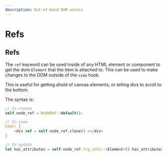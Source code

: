 ```yaml
---
description: Out-of-band DOM access
---
```


# Refs

## Refs

The `ref` keyword can be used inside of any HTML element or component to get the dom `Element` that the item is attached to. This can be used to make changes to the DOM outside of the `view` hook. 

This is useful for getting ahold of canvas elements, or telling divs to scroll to the bottom.

The syntax is:

```rust
// In create
self.node_ref = NodeRef::default();

// In view
html! {
    <div ref = self.node_ref.clone() ></div>
}

// In update
let has_attributes = self.node_ref.try_into::<Element>().has_attributes();
```



